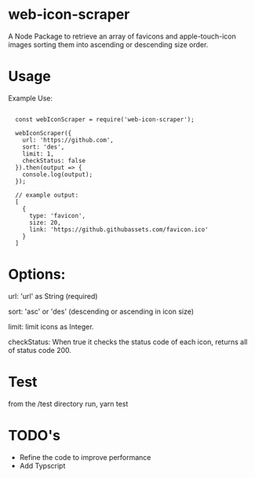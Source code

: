 # web-icon-scraper
A Node Package to retrieve an array of favicons and apple-touch-icon images sorting them into ascending or descending size order.

# Usage

Example Use:

````

  const webIconScraper = require('web-icon-scraper');

  webIconScraper({
    url: 'https://github.com',
    sort: 'des',
    limit: 1,
    checkStatus: false
  }).then(output => {
    console.log(output);
  });

  // example output:
  [
    {
      type: 'favicon',
      size: 20,
      link: 'https://github.githubassets.com/favicon.ico'
    }
  ]
````

# Options:
url: 'url' as String (required)

sort: 'asc' or 'des' (descending or ascending in icon size)

limit: limit icons as Integer.

checkStatus: When true it checks the status code of each icon, returns all of status code 200. 

# Test
from the /test directory run, yarn test

# TODO's
- Refine the code to improve performance
- Add Typscript




